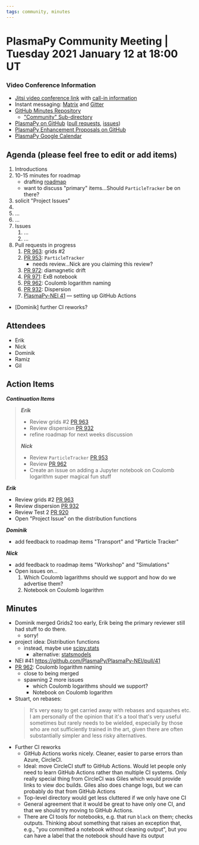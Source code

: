 ```yaml
---
tags: community, minutes
---
```


# PlasmaPy Community Meeting | Tuesday 2021 January 12 at 18:00 UT

### Video Conference Information
* [Jitsi video conference link](https://meet.jit.si/plasmapy) with [call-in information](https://meet.jit.si/static/dialInInfo.html?room=plasmapy) 
* Instant messaging: [Matrix](https://app.element.io/#/room/#plasmapy:openastronomy.org) and [Gitter](https://gitter.im/PlasmaPy/Lobby)
* [GitHub Minutes Repository](https://github.com/PlasmaPy/plasmapy-project/tree/master/minutes)
    * ["Community" Sub-directory](https://github.com/PlasmaPy/plasmapy-project/tree/master/minutes/_community)
* [PlasmaPy on GitHub](https://github.com/PlasmaPy/plasmapy) ([pull requests](https://github.com/PlasmaPy/plasmapy/pulls), [issues](https://github.com/PlasmaPy/plasmapy/issues))
* [PlasmaPy Enhancement Proposals on GitHub](https://github.com/PlasmaPy/PlasmaPy-PLEPs) 
* [PlasmaPy Google Calendar](https://calendar.google.com/calendar?cid=bzVsb3ZkcW0zaWxsam00ZTlrMDd2cmw5bWdAZ3JvdXAuY2FsZW5kYXIuZ29vZ2xlLmNvbQ)

## Agenda (please feel free to edit or add items)

1. Introductions
2. 10-15 minutes for roadmap
    * drafting [roadmap](https://hackmd.io/@plasmapy/ry0mmnj6v)
    * want to discuss "primary" items...Should `ParticleTracker` be on there?
3. solicit "Project Issues"
4. 
5. ...
6. ...
7. Issues
    1. ...
    2. ...
8. Pull requests in progress 
    1. [PR 963](https://github.com/PlasmaPy/PlasmaPy/pull/963): grids #2
    2. [PR 953](https://github.com/PlasmaPy/PlasmaPy/pull/953): `ParticleTracker`
        * needs review...Nick are you claiming this review?
    3. [PR 972](https://github.com/PlasmaPy/PlasmaPy/pull/972): diamagnetic drift
    4. [PR 971](https://github.com/PlasmaPy/PlasmaPy/pull/971): ExB notebook
    5. [PR 962](https://github.com/PlasmaPy/PlasmaPy/pull/962): Coulomb logarithm naming
    6. [PR 932](https://github.com/PlasmaPy/PlasmaPy/pull/932): Dispersion
    7. [PlasmaPy-NEI 41](https://github.com/PlasmaPy/PlasmaPy-NEI/pull/41) — setting up GitHub Actions
* [Dominik] further CI reworks?
    
## Attendees

* Erik
* Nick
* Dominik
* Ramiz
* Gil

## Action Items

***Continuation Items***
> ***Erik***
> * Review grids #2 [PR 963](https://github.com/PlasmaPy/PlasmaPy/pull/963)
> * Review dispersion [PR 932](https://github.com/PlasmaPy/PlasmaPy/pull/932)
> * refine roadmap for next weeks discussion
> 
> ***Nick***
> * Review `ParticleTracker` [PR 953](https://github.com/PlasmaPy/PlasmaPy/pull/953)
> * Review [PR 962](https://github.com/PlasmaPy/PlasmaPy/pull/953)
> * Create an issue on adding a Jupyter notebook on Coulomb logarithm super magical fun stuff

***Erik***
* Review grids #2 [PR 963](https://github.com/PlasmaPy/PlasmaPy/pull/963)
* Review dispersion [PR 932](https://github.com/PlasmaPy/PlasmaPy/pull/932)
* Review Test 2 [PR 920](https://github.com/PlasmaPy/PlasmaPy/pull/920)
* Open "Project Issue" on the distribution functions

***Dominik***
* add feedback to roadmap items "Transport" and "Particle Tracker"

***Nick***
* add feedback to roadmap items "Workshop" and "Simulations"
* Open issues on...
    1. Which Coulomb lagarithms should we support and how do we advertise them?
    2. Notebook on Coulomb logarithm

## Minutes

* Dominik merged Grids2 too early, Erik being the primary reviewer still had stuff to do there.
    * sorry!
* project idea: Distribution functions
    * instead, maybe use [scipy.stats](https://docs.scipy.org/doc/scipy/reference/stats.html)
        * alternative: [statsmodels](https://www.statsmodels.org/stable/index.html)
* NEI #41 https://github.com/PlasmaPy/PlasmaPy-NEI/pull/41
* [PR 962](https://github.com/PlasmaPy/PlasmaPy/pull/962): Coulomb logarithm naming
    * close to being merged
    * spawning 2 more issues
        * which Coulomb logarithms should we support?
        * Notebook on Coulomb logarithm
* Stuart, on rebases:
    > It's very easy to get carried away with rebases and squashes etc. I am personally of the opinion that it's a tool that's very useful sometimes but rarely needs to be wielded, especially by those who are not sufficiently trained in the art, given there are often substantially simpler and less risky alternatives.
* Further CI reworks
    * GitHub Actions works nicely.  Cleaner, easier to parse errors than Azure, CircleCI.
    * Ideal: move CircleCI stuff to GitHub Actions.  Would let people only need to learn GitHub Actions rather than multiple CI systems.  Only really special thing from CircleCI was Giles which would provide links to view doc builds.  Giles also does change logs, but we can probably do that from GitHub Actions
    * Top-level directory would get less cluttered if we only have one CI
    * General agreement that it would be great to have only one CI, and that we should try moving to GitHub Actions.
    * There are CI tools for notebooks, e.g. that run `black` on them; checks outputs.  Thinking about something that raises an exception that, e.g., "you committed a notebook without cleaning output", but you can have a label that the notebook should have its output 
